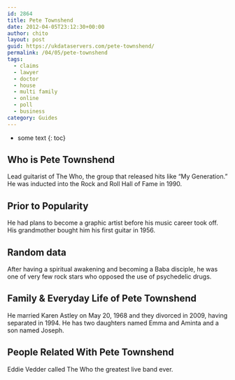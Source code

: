 ```yaml
---
id: 2864
title: Pete Townshend
date: 2012-04-05T23:12:30+00:00
author: chito
layout: post
guid: https://ukdataservers.com/pete-townshend/
permalink: /04/05/pete-townshend
tags:
  - claims
  - lawyer
  - doctor
  - house
  - multi family
  - online
  - poll
  - business
category: Guides
---
```


* some text
{: toc}
          
          
## Who is  Pete Townshend
                  
                  
                  
Lead guitarist of The Who, the group that released hits like &#8220;My Generation.&#8221; He was inducted into the Rock and Roll Hall of Fame in 1990.
                  
                
                
                
## Prior to Popularity 
                  
                  
                  
He had plans to become a graphic artist before his music career took off. His grandmother bought him his first guitar in 1956.
                  
                
                
                
## Random data 
                  
                  
                  
After having a spiritual awakening and becoming a Baba disciple, he was one of very few rock stars who opposed the use of psychedelic drugs.
                  
                
                
                
## Family & Everyday Life of Pete Townshend
                  
                  
                  
He married Karen Astley on May 20, 1968 and they divorced in 2009, having separated in 1994. He has two daughters named Emma and Aminta and a son named Joseph.
                  
                
                
                
## People Related With  Pete Townshend
                  
                  
                  
Eddie Vedder called The Who the greatest live band ever.
                  
                
              
            
          
          
          
    
    
  
